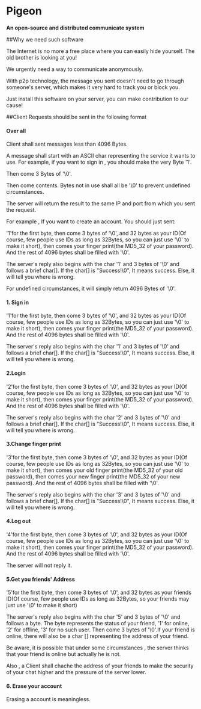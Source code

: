 # Pigeon

**An open-source and distributed communicate system**

##Why we need such software

The Internet is no more a free place where you can easily hide yourself. The old brother is looking at you!

We urgently need a way to communicate anonymously.

With p2p technology, the message you sent doesn't need to go through someone's server, which makes it very hard to track you or block you.

Just install this software on your server, you can make contribution to our cause!



##Client Requests should be sent in the following format 

#### Over all

Client shall sent messages less than 4096 Bytes.

A message shall start with an ASCII char representing the service it wants to use. For example, if you want to sign in , you should make the very Byte '1'.

Then come 3 Bytes of '\0'.

Then come contents. Bytes not in use shall all be '\0' to prevent undefined  circumstances.

The server will return the result to the same IP and port from which you sent the request.

For example , If you want to create an account. You should just sent:

'1'for the first byte, then come 3 bytes of '\0', and 32 bytes as your ID(Of course, few people use IDs as long as 32Bytes, so you can just use '\0' to make it short), then comes your finger print(the MD5_32 of your password). And the rest of 4096 bytes shall be filled with '\0'.

The server's reply also begins with the char '1' and 3 bytes of '\0' and follows a brief char[]. If the char[] is "Success!\0", It means success. Else, it will tell you where is wrong.

For undefined circumstances, it will simply return 4096 Bytes of '\0'.  

#### 1. Sign in

'1'for the first byte, then come 3 bytes of '\0', and 32 bytes as your ID(Of course, few people use IDs as long as 32Bytes, so you can just use '\0' to make it short), then comes your finger print(the MD5_32 of your password). And the rest of 4096 bytes shall be filled with '\0'.

The server's reply also begins with the char '1' and 3 bytes of '\0' and follows a brief char[]. If the char[] is "Success!\0", It means success. Else, it will tell you where is wrong.

#### 2.Login 

'2'for the first byte, then come 3 bytes of '\0', and 32 bytes as your ID(Of course, few people use IDs as long as 32Bytes, so you can just use '\0' to make it short), then comes your finger print(the MD5_32 of your password). And the rest of 4096 bytes shall be filled with '\0'.

The server's reply also begins with the char '2' and 3 bytes of '\0' and follows a brief char[]. If the char[] is "Success!\0", It means success. Else, it will tell you where is wrong.

#### 3.Change finger print

'3'for the first byte, then come 3 bytes of '\0', and 32 bytes as your ID(Of course, few people use IDs as long as 32Bytes, so you can just use '\0' to make it short), then comes your old finger print(the MD5_32 of your old password), then comes your new finger print(the MD5_32 of your new password). And the rest of 4096 bytes shall be filled with '\0'.

The server's reply also begins with the char '3' and 3 bytes of '\0' and follows a brief char[]. If the char[] is "Success!\0", It means success. Else, it will tell you where is wrong.

#### 4.Log out

'4'for the first byte, then come 3 bytes of '\0', and 32 bytes as your ID(Of course, few people use IDs as long as 32Bytes, so you can just use '\0' to make it short), then comes your finger print(the MD5_32 of your password). And the rest of 4096 bytes shall be filled with '\0'.

The server will not reply it.



#### 5.Get you friends' Address

'5'for the first byte, then come 3 bytes of '\0', and 32 bytes as your friends ID(Of course, few people use IDs as long as 32Bytes, so your friends may just use '\0' to make it short)

The server's reply also begins with the char '5' and 3 bytes of '\0' and follows a byte. The byte represents the status of your friend, '1' for online, '2' for offline, '3' for no such user. Then come 3 bytes of '\0'.If your friend is online, there will also be a char [] representing the address of your friend.

Be aware, it is possible that under some circumstances , the server thinks that your friend is online but actually he is not.

Also , a Client shall chache the address of your friends to make  the security of your chat higher and the pressure of the server lower.

#### 6. Erase your account

Erasing a account is meaningless.

#### 

#### 





